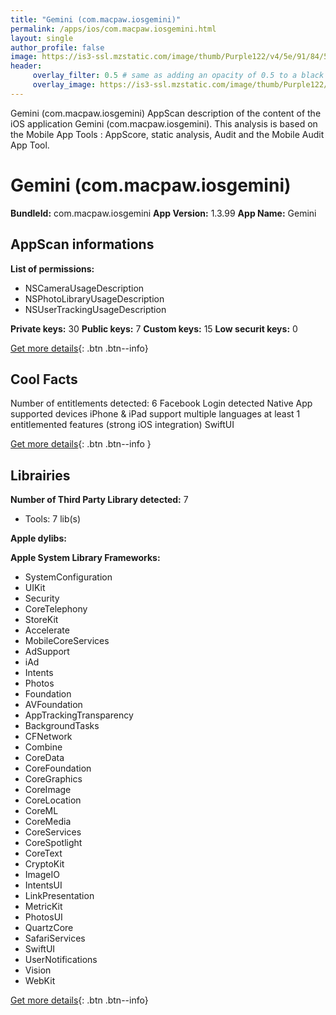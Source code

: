 ```yaml
---
title: "Gemini (com.macpaw.iosgemini)"
permalink: /apps/ios/com.macpaw.iosgemini.html
layout: single
author_profile: false
image: https://is3-ssl.mzstatic.com/image/thumb/Purple122/v4/5e/91/84/5e918456-0280-362f-6f91-2a2c1f0022f4/AppIcon-UA-0-1x_U007emarketing-0-10-0-sRGB-85-220.png/512x512bb.jpg
header: 
     overlay_filter: 0.5 # same as adding an opacity of 0.5 to a black background
     overlay_image: https://is3-ssl.mzstatic.com/image/thumb/Purple122/v4/5e/91/84/5e918456-0280-362f-6f91-2a2c1f0022f4/AppIcon-UA-0-1x_U007emarketing-0-10-0-sRGB-85-220.png/512x512bb.jpg
---
```

Gemini (com.macpaw.iosgemini) AppScan description of the content of the iOS application Gemini (com.macpaw.iosgemini). This analysis is based on the Mobile App Tools : AppScore, static analysis, Audit and the Mobile Audit App Tool.

# Gemini (com.macpaw.iosgemini)

**BundleId:** com.macpaw.iosgemini
**App Version:** 1.3.99
**App Name:** Gemini


## AppScan informations 

**List of permissions:** 
- NSCameraUsageDescription
- NSPhotoLibraryUsageDescription
- NSUserTrackingUsageDescription
  
  
**Private keys:** 30
**Public keys:** 7
**Custom keys:** 15
**Low securit keys:** 0
  
[Get more details](/pricing.html){: .btn .btn--info}

## Cool Facts

Number of entitlements detected: 6
Facebook Login detected
Native App
supported devices iPhone & iPad
support multiple languages
at least 1 entitlemented features (strong iOS integration)
SwiftUI
  
[Get more details](/pricing.html){: .btn .btn--info }

## Librairies 
**Number of Third Party Library detected:** 7
- Tools: 7 lib(s)


**Apple dylibs:**


**Apple System Library Frameworks:**
- SystemConfiguration
- UIKit
- Security
- CoreTelephony
- StoreKit
- Accelerate
- MobileCoreServices
- AdSupport
- iAd
- Intents
- Photos
- Foundation
- AVFoundation
- AppTrackingTransparency
- BackgroundTasks
- CFNetwork
- Combine
- CoreData
- CoreFoundation
- CoreGraphics
- CoreImage
- CoreLocation
- CoreML
- CoreMedia
- CoreServices
- CoreSpotlight
- CoreText
- CryptoKit
- ImageIO
- IntentsUI
- LinkPresentation
- MetricKit
- PhotosUI
- QuartzCore
- SafariServices
- SwiftUI
- UserNotifications
- Vision
- WebKit


  
[Get more details](/pricing.html){: .btn .btn--info}

